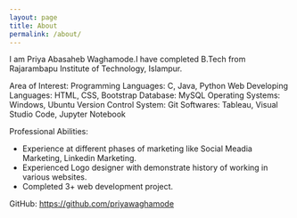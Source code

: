 ```yaml
---
layout: page
title: About
permalink: /about/
---
```


I am Priya Abasaheb Waghamode.I have completed B.Tech from Rajarambapu Institute of Technology, Islampur.


Area of Interest:
Programming Languages: C, Java, Python
Web Developing Languages: HTML, CSS, Bootstrap
Database: MySQL
Operating Systems: Windows, Ubuntu
Version Control System: Git
Softwares: Tableau, Visual Studio Code, Jupyter Notebook


Professional Abilities:

* Experience at different phases of marketing like Social Meadia Marketing, Linkedin Marketing.
* Experienced Logo designer with demonstrate history of working in various websites.
* Completed 3+ web development project.

GitHub: https://github.com/priyawaghamode
